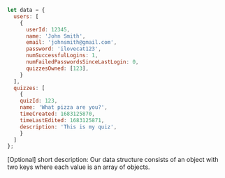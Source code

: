 ```javascript
let data = {
  users: [
    {
      userId: 12345, 
      name: 'John Smith',
      email: 'johnsmith@gmail.com',
      password: 'ilovecat123',
      numSuccessfulLogins: 1,
      numFailedPasswordsSinceLastLogin: 0,
      quizzesOwned: [123],
    }
  ], 
  quizzes: [
    {
    quizId: 123,
    name: 'What pizza are you?',
    timeCreated: 1683125870,
    timeLastEdited: 1683125871,
    description: 'This is my quiz',
    }
  ]
};
```

[Optional] short description: 
Our data structure consists of an object with two keys where each value is an array of objects. 
